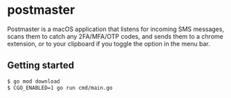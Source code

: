 # postmaster

Postmaster is a macOS application that listens for incoming SMS messages, scans them to catch any 2FA/MFA/OTP codes, and sends them to a chrome extension, or to your clipboard if you toggle the option in the menu bar.

## Getting started

```bash
$ go mod download
$ CGO_ENABLED=1 go run cmd/main.go
```
